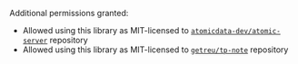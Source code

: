 Additional permissions granted:

* Allowed using this library as MIT-licensed to [`atomicdata-dev/atomic-server`][0] repository
* Allowed using this library as MIT-licensed to [`getreu/tp-note`][1] repository

[0]: https://github.com/atomicdata-dev/atomic-server
[1]: https://gitlab.com/getreu/tp-note
